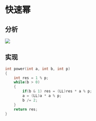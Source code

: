# 快速幂

## 分析

![](/img/0028.bmp)

## 实现

```cpp
int power(int a, int b, int p)
{
    int res = 1 % p;
    while(b > 0)
    {
        if(b & 1) res = (LL)res * a % p;
        a = (LL)a * a % p;
        b /= 2;
    }
    return res;
}
```

